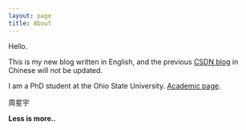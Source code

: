 ```yaml
---
layout: page
title: About
---
```


Hello.

This is my new blog written in English, and the previous [CSDN blog](http://blog.csdn.net/mike190267481) in Chinese will not be updated.

I am a PhD student at the Ohio State University. [Academic page](http://xingyuzhou.org).

周星宇

**Less is more..**
